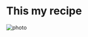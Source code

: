 # This my recipe 

![photo](http://www.foodista.com/sites/default/files/styles/recype/public/Mango-Avocado-Salsa-5.jpg) 
